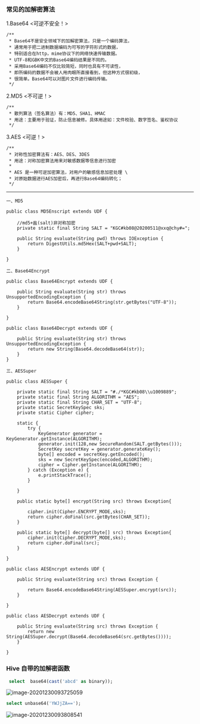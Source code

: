 ### 常见的加解密算法



1.Base64 <可逆不安全！>



```
/**
 * Base64不是安全领域下的加解密算法，只是一个编码算法，
 * 通常用于把二进制数据编码为可写的字符形式的数据，
 * 特别适合在http，mime协议下的网络快速传输数据。
 * UTF-8和GBK中文的Base64编码结果是不同的。
 * 采用Base64编码不仅比较简短，同时也具有不可读性，
 * 即所编码的数据不会被人用肉眼所直接看到，但这种方式很初级，
 * 很简单。Base64可以对图片文件进行编码传输。
 */
```

2.MD5 <不可逆！>



```
/**
 * 散列算法（签名算法）有：MD5、SHA1、HMAC
 * 用途：主要用于验证，防止信息被修。具体用途如：文件校验、数字签名、鉴权协议
 */
```

3.AES <可逆！>



```
/**
 * 对称性加密算法有：AES、DES、3DES
 * 用途：对称加密算法用来对敏感数据等信息进行加密
 *
 * AES 是一种可逆加密算法，对用户的敏感信息加密处理 \
 * 对原始数据进行AES加密后，再进行Base64编码转化；
 */
```

------



```
一、MD5
```



```
public class MD5Enscript extends UDF {

    //md5+盐(salt)非对称加密
    private static final String SALT = "KGC#kb08@20200511@xxq@chy#=";

    public String evaluate(String pwd) throws IOException {
        return DigestUtils.md5Hex(SALT+pwd+SALT);
    }

}
```



```
二、Base64Encrypt
```



```
public class Base64Encrypt extends UDF {

    public String evaluate(String str) throws UnsupportedEncodingException {
        return Base64.encodeBase64String(str.getBytes("UTF-8"));
    }

}
```



```
public class Base64Decrypt extends UDF {

    public String evaluate(String str) throws UnsupportedEncodingException {
        return new String(Base64.decodeBase64(str));
    }
}
```



```
三、AESSuper
```



```
public class AESSuper {

    private static final String SALT = "#./*KGC#kb08\\u1009889";
    private static final String ALGORITHM = "AES";
    private static final String CHAR_SET = "UTF-8";
    private static SecretKeySpec sks;
    private static Cipher cipher;

    static {
        try {
            KeyGenerator generator = KeyGenerator.getInstance(ALGORITHM);
            generator.init(128,new SecureRandom(SALT.getBytes()));
            SecretKey secretKey = generator.generateKey();
            byte[] encoded = secretKey.getEncoded();
            sks = new SecretKeySpec(encoded,ALGORITHM);
            cipher = Cipher.getInstance(ALGORITHM);
        } catch (Exception e) {
            e.printStackTrace();
        }

    }

    public static byte[] encrypt(String src) throws Exception{

        cipher.init(Cipher.ENCRYPT_MODE,sks);
        return cipher.doFinal(src.getBytes(CHAR_SET));
    }

    public static byte[] decrypt(byte[] src) throws Exception{
        cipher.init(Cipher.DECRYPT_MODE,sks);
        return cipher.doFinal(src);
    }

}
```



```
public class AESEncrypt extends UDF {

    public String evaluate(String src) throws Exception {

        return Base64.encodeBase64String(AESSuper.encrypt(src));
    }

}
```



```
public class AESDecrypt extends UDF {

    public String evaluate(String src) throws Exception {
        return new String(AESSuper.decrypt(Base64.decodeBase64(src.getBytes())));
    }

}
```





### Hive 自带的加解密函数

```sql
 select  base64(cast('abcd' as binary));
```

![image-20201230093725059](/Users/liuwenqiang/Library/Application%20Support/typora-user-images/image-20201230093725059.png)

```sql
select unbase64('YWJjZA==');
```

![image-20201230093808541](https://kingcall.oss-cn-hangzhou.aliyuncs.com/blog/img/image-20201230093808541.png)